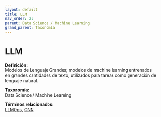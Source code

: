 ```yaml
---
layout: default
title: LLM
nav_order: 21
parent: Data Science / Machine Learning
grand_parent: Taxonomía
---
```


# LLM

**Definición:**  
Modelos de Lenguaje Grandes; modelos de machine learning entrenados en grandes cantidades de texto, utilizados para tareas como generación de lenguaje natural.

**Taxonomía:**  
Data Science / Machine Learning

**Términos relacionados:**  
[LLMOps](https://maleniski.github.io/diccionario-angl-tec-mx/docs/taxonomia/data--science--/--machine--learning/llmops.html), [CNN](https://maleniski.github.io/diccionario-angl-tec-mx/docs/taxonomia/data--science--/--machine--learning/cnn.html)

